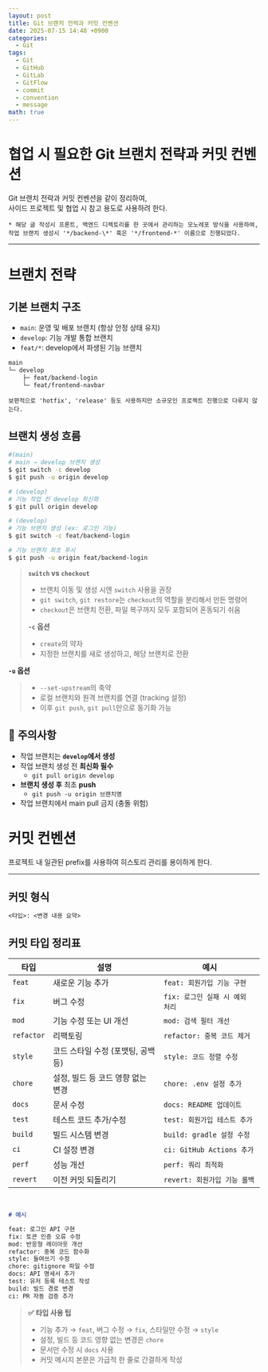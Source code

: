 ```yaml
---
layout: post
title: Git 브랜치 전력과 커밋 컨벤션
date: 2025-07-15 14:48 +0900
categories:
  - Git
tags:
  - Git
  - GitHub
  - GitLab
  - GitFlow
  - commit
  - convention
  - message
math: true
---
```

# 협업 시 필요한 Git 브랜치 전략과 커밋 컨벤션

Git 브랜치 전략과 커밋 컨벤션을 같이 정리하여,  
사이드 프로젝트 및 협업 시 참고 용도로 사용하려 한다.

`* 해당 글 작성시 프론트, 백엔드 디렉토리를 한 곳에서 관리하는 모노레포 방식을 사용하여, 작업 브랜치 생성시 '*/backend-\*' 혹은 '*/frontend-*' 이름으로 진행되었다.`

---

# **브랜치 전략**

## 기본 브랜치 구조

- `main`: 운영 및 배포 브랜치 (항상 안정 상태 유지)
- `develop`: 기능 개발 통합 브랜치
- `feat/*`: develop에서 파생된 기능 브랜치


```bash
main  
└─ develop  
	├─ feat/backend-login  
	└─ feat/frontend-navbar
```

`보편적으로 'hotfix', 'release' 등도 사용하지만 소규모인 프로젝트 진행으로 다루지 않는다.`

## 브랜치 생성 흐름

```bash
#(main)
# main → develop 브랜치 생성
$ git switch -c develop
$ git push -u origin develop

# (develop)
# 기능 작업 전 develop 최신화
$ git pull origin develop

# (develop)
# 기능 브랜치 생성 (ex: 로그인 기능)
$ git switch -c feat/backend-login

# 기능 브랜치 최초 푸시
$ git push -u origin feat/backend-login
```

> **`switch` vs `checkout`**<br/>
> - 브랜치 이동 및 생성 시엔 `switch` 사용을 권장
> - `git switch`, `git restore`는 `checkout`의 역할을 분리해서 만든 명령어
> - `checkout`은 브랜치 전환, 파일 복구까지 모두 포함되어 혼동되기 쉬움
>
> **`-c` 옵션**
> - `create`의 약자
> - 지정한 브랜치를 새로 생성하고, 해당 브랜치로 전환
>
**`-u` 옵션**
> - `--set-upstream`의 축약
> - 로컬 브랜치와 원격 브랜치를 연결 (tracking 설정)
> - 이후 `git push`, `git pull`만으로 동기화 가능


## 🚨 주의사항

- 작업 브랜치는 **`develop`에서 생성**
- 작업 브랜치 생성 전 **최신화 필수**
	- `git pull origin develop`
- **브랜치 생성 후** 최초 **push**
	- `git push -u origin 브랜치명`
- 작업 브랜치에서 main pull 금지 (충돌 위험)

# **커밋 컨벤션**

프로젝트 내 일관된 prefix를 사용하여 히스토리 관리를 용이하게 한다.

---

## 커밋 형식

```markdown
<타입>: <변경 내용 요약>
```

## 커밋 타입 정리표
| 타입         | 설명                    | 예시                      |
| ---------- | --------------------- | ----------------------- |
| `feat`     | 새로운 기능 추가             | `feat: 회원가입 기능 구현`      |
| `fix`      | 버그 수정                 | `fix: 로그인 실패 시 예외 처리`   |
| `mod`      | 기능 수정 또는 UI 개선        | `mod: 검색 필터 개선`         |
| `refactor` | 리팩토링                  | `refactor: 중복 코드 제거`    |
| `style`    | 코드 스타일 수정 (포맷팅, 공백 등) | `style: 코드 정렬 수정`       |
| `chore`    | 설정, 빌드 등 코드 영향 없는 변경  | `chore: .env 설정 추가`     |
| `docs`     | 문서 수정                 | `docs: README 업데이트`     |
| `test`     | 테스트 코드 추가/수정          | `test: 회원가입 테스트 추가`     |
| `build`    | 빌드 시스템 변경             | `build: gradle 설정 수정`   |
| `ci`       | CI 설정 변경              | `ci: GitHub Actions 추가` |
| `perf`     | 성능 개선                 | `perf: 쿼리 최적화`          |
| `revert`   | 이전 커밋 되돌리기            | `revert: 회원가입 기능 롤백`    |

<br/>


```markdown
# 예시

feat: 로그인 API 구현
fix: 토큰 인증 오류 수정
mod: 반응형 레이아웃 개선
refactor: 중복 코드 함수화
style: 들여쓰기 수정
chore: gitignore 파일 수정
docs: API 명세서 추가
test: 유저 등록 테스트 작성
build: 빌드 경로 변경
ci: PR 자동 검증 추가
```

> **✅ 타입 사용 팁**
> - 기능 추가 → `feat`, 버그 수정 → `fix`, 스타일만 수정 → `style`
> - 설정, 빌드 등 코드 영향 없는 변경은 `chore`
> - 문서만 수정 시 `docs` 사용
> - 커밋 메시지 본문은 가급적 한 줄로 간결하게 작성
